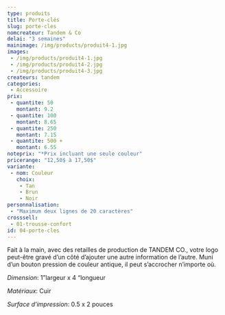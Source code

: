 ```yaml
---
type: produits
title: Porte-clés
slug: porte-cles
nomcreateur: Tandem & Co
delai: "3 semaines"
mainimage: /img/products/produit4-1.jpg
images:
 - /img/products/produit4-1.jpg
 - /img/products/produit4-2.jpg
 - /img/products/produit4-3.jpg
createurs: tandem
categories:
 - Accessoire
prix:
 - quantite: 50
   montant: 9.2
 - quantite: 100
   montant: 8.65
 - quantite: 250
   montant: 7.15
 - quantite: 500 +
   montant: 6.55
noteprix: "*Prix incluant une seule couleur"
pricerange: "12,50$ à 17,50$"
variante:
 - nom: Couleur
   choix:
    - Tan
    - Brun
    - Noir
personnalisation:
 - "Maximum deux lignes de 20 caractères"
crosssell:
 - 01-trousse-confort
id: 04-porte-cles
---
```


Fait à la main, avec des retailles de production de TANDEM CO., votre logo peut-être gravé d’un côté d’ajouter une autre information de l’autre. Muni d’un bouton pression de couleur antique, il peut s’accrocher n’importe où. 

*Dimension*: 1”largeur x 4 “longueur

*Matériaux*: Cuir

*Surface d’impression*: 0.5 x 2 pouces 